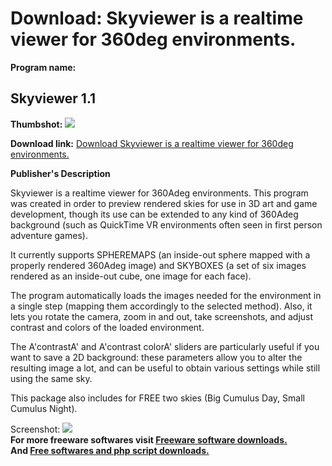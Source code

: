 # Download: Skyviewer is a realtime viewer for 360deg environments.

**Program name:**

## Skyviewer 1.1

  
**Thumbshot:** ![](http://www.freewarefiles.com/screenshot/skyviewer_md.gif)   
  
**Download link:** [Download Skyviewer is a realtime viewer for 360deg environments.](http://freesoftwares.boysofts.com/Skyviewer_program_23857.html)  
  


**Publisher's Description**  
  


Skyviewer is a realtime viewer for 360Adeg environments. This program was created in order to preview rendered skies for use in 3D art and game development, though its use can be extended to any kind of 360Adeg background (such as QuickTime VR environments often seen in first person adventure games). 

It currently supports SPHEREMAPS (an inside-out sphere mapped with a properly rendered 360Adeg image) and SKYBOXES (a set of six images rendered as an inside-out cube, one image for each face).

The program automatically loads the images needed for the environment in a single step (mapping them accordingly to the selected method). Also, it lets you rotate the camera, zoom in and out, take screenshots, and adjust contrast and colors of the loaded environment.

The A'contrastA' and A'contrast colorA' sliders are particularly useful if you want to save a 2D background: these parameters allow you to alter the resulting image a lot, and can be useful to obtain various settings while still using the same sky.

This package also includes for FREE two skies (Big Cumulus Day, Small Cumulus Night).

  
  
Screenshot: ![](http://www.freewarefiles.com/screenshot/skyviewer.gif)   
**For more freeware softwares visit [Freeware software downloads.](http://freesoftwares.boysofts.com/)**   
**And [Free softwares and php script downloads.](http://www.boysofts.com/)**
